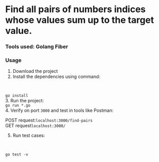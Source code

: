# Find all pairs of numbers indices whose values sum up to the target value.
### Tools used: Golang Fiber
### Usage

1. Download the project
2. Install the dependencies using command:
<br/>

`go install`
<br/>
3. Run the project:
<br/>
`go run *.go`
<br/>
4. Verify on port `3000` and test in tools like Postman:
<br/>

POST request:`localhost:3000/find-pairs`
<br/>
GET request`localhost:3000/`
<br/>

5. Run test cases:
<br/>

`go test -v`
